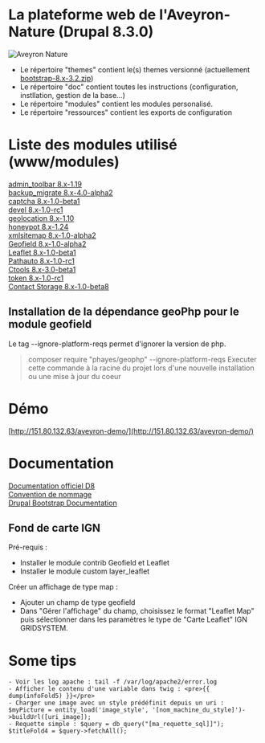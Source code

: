 # La plateforme web de l'Aveyron-Nature (Drupal 8.3.0)
![Aveyron Nature](https://raw.githubusercontent.com/gitkyo/Aveyron-Nature-Web/master/themes/bootstrap_aveyron/images/aveyron.gif  "Aveyron Nature")

- Le répertoire "themes" contient le(s) themes versionné (actuellement [bootstrap-8.x-3.2.zip](https://ftp.drupal.org/files/projects/bootstrap-8.x-3.2.zip))
- Le répertoire "doc" contient toutes les instructions (configuration, instllation, gestion de la base...)
- Le répertoire "modules" contient les modules personalisé.
- Le répertoire "ressources" contient les exports de configuration

# Liste des modules utilisé (www/modules)

[admin_toolbar 8.x-1.19](https://ftp.drupal.org/files/projects/admin_toolbar-8.x-1.19.zip)  
[backup_migrate 8.x-4.0-alpha2](https://ftp.drupal.org/files/projects/backup_migrate-8.x-4.0-alpha2.zip)  
[captcha 8.x-1.0-beta1](https://ftp.drupal.org/files/projects/captcha-8.x-1.0-beta1.zip)  
[devel 8.x-1.0-rc1](https://ftp.drupal.org/files/projects/devel-8.x-1.0-rc1.zip)  
[geolocation 8.x-1.10](https://ftp.drupal.org/files/projects/geolocation-8.x-1.10.zip)  
[honeypot 8.x-1.24](https://ftp.drupal.org/files/projects/honeypot-8.x-1.24.zip)  
[xmlsitemap 8.x-1.0-alpha2](https://ftp.drupal.org/files/projects/xmlsitemap-8.x-1.0-alpha2.zip)  
[Geofield 8.x-1.0-alpha2](https://ftp.drupal.org/files/projects/geofield-8.x-1.0-alpha2.zip)  
[Leaflet 8.x-1.0-beta1](https://ftp.drupal.org/files/projects/leaflet-8.x-1.0-beta1.zip)  
[Pathauto 8.x-1.0-rc1](https://ftp.drupal.org/files/projects/pathauto-8.x-1.0-rc1.zip)  
[Ctools 8.x-3.0-beta1](https://ftp.drupal.org/files/projects/ctools-8.x-3.0-beta1.zip)  
[token 8.x-1.0-rc1](https://ftp.drupal.org/files/projects/token-8.x-1.0-rc1.zip)  
[Contact Storage 8.x-1.0-beta8](https://ftp.drupal.org/files/projects/contact_storage-8.x-1.0-beta8.zip)  

## Installation de la dépendance geoPhp pour le module geofield
Le tag --ignore-platform-reqs permet d'ignorer la version de php.
>composer require "phayes/geophp" --ignore-platform-reqs
Executer cette commande à la racine du projet lors d'une nouvelle installation ou une mise à jour du coeur

# Démo
[http://151.80.132.63/aveyron-demo/](http://151.80.132.63/aveyron-demo/)

# Documentation
[Documentation officiel D8](https://www.drupal.org/docs/8)  
[Convention de nommage](https://www.drupal.org/node/318)  
[Drupal Bootstrap Documentation](http://drupal-bootstrap.org/api/bootstrap)  

## Fond de carte IGN
Pré-requis :
- Installer le module contrib Geofield et Leaflet
- Installer le module custom layer_leaflet

Créer un affichage de type map :
- Ajouter un champ de type geofield
- Dans "Gérer l'affichage" du champ, choisissez le format "Leaflet Map" puis sélectionner dans les paramètres le type de "Carte Leaflet" IGN GRIDSYSTEM.


# Some tips

	- Voir les log apache : tail -f /var/log/apache2/error.log
	- Afficher le contenu d'une variable dans twig : <pre>{{  dump(infoFold5) }}</pre>
	- Charger une image avec un style prédéfinit depuis un uri : $myPicture = entity_load('image_style', '[nom_machine_du_style]')->buildUrl([uri_image]);
	- Requette simple : $query = db_query("[ma_requette_sql]]"); $titleFold4 = $query->fetchAll();
